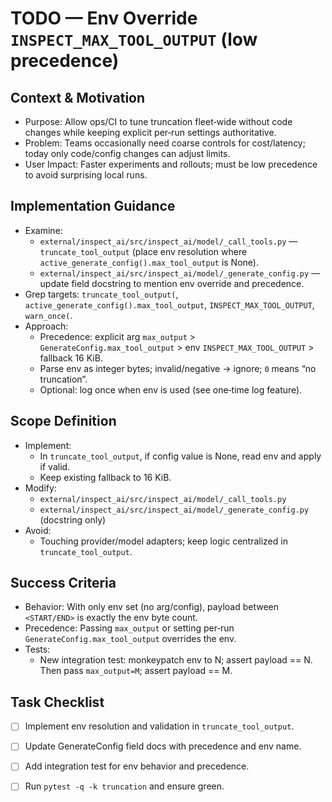 # TODO — Env Override `INSPECT_MAX_TOOL_OUTPUT` (low precedence)

## Context & Motivation
- Purpose: Allow ops/CI to tune truncation fleet‑wide without code changes while keeping explicit per‑run settings authoritative.
- Problem: Teams occasionally need coarse controls for cost/latency; today only code/config changes can adjust limits.
- User Impact: Faster experiments and rollouts; must be low precedence to avoid surprising local runs.

## Implementation Guidance
- Examine:
  - `external/inspect_ai/src/inspect_ai/model/_call_tools.py` — `truncate_tool_output` (place env resolution where `active_generate_config().max_tool_output` is None).
  - `external/inspect_ai/src/inspect_ai/model/_generate_config.py` — update field docstring to mention env override and precedence.
- Grep targets: `truncate_tool_output(`, `active_generate_config().max_tool_output`, `INSPECT_MAX_TOOL_OUTPUT`, `warn_once(`.
- Approach:
  - Precedence: explicit arg `max_output` > `GenerateConfig.max_tool_output` > env `INSPECT_MAX_TOOL_OUTPUT` > fallback 16 KiB.
  - Parse env as integer bytes; invalid/negative → ignore; `0` means “no truncation”.
  - Optional: log once when env is used (see one‑time log feature).

## Scope Definition
- Implement:
  - In `truncate_tool_output`, if config value is None, read env and apply if valid.
  - Keep existing fallback to 16 KiB.
- Modify:
  - `external/inspect_ai/src/inspect_ai/model/_call_tools.py`
  - `external/inspect_ai/src/inspect_ai/model/_generate_config.py` (docstring only)
- Avoid:
  - Touching provider/model adapters; keep logic centralized in `truncate_tool_output`.

## Success Criteria
- Behavior: With only env set (no arg/config), payload between `<START/END>` is exactly the env byte count.
- Precedence: Passing `max_output` or setting per‑run `GenerateConfig.max_tool_output` overrides the env.
- Tests:
  - New integration test: monkeypatch env to N; assert payload == N. Then pass `max_output=M`; assert payload == M.

## Task Checklist
- [ ] Implement env resolution and validation in `truncate_tool_output`.
- [ ] Update GenerateConfig field docs with precedence and env name.
- [ ] Add integration test for env behavior and precedence.
- [ ] Run `pytest -q -k truncation` and ensure green.

